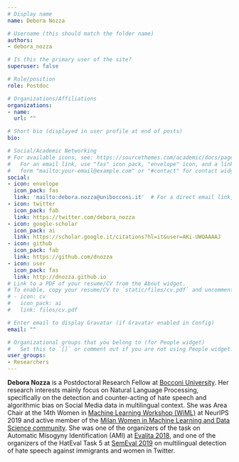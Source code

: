 ```yaml
---
# Display name
name: Debora Nozza

# Username (this should match the folder name)
authors:
- debora_nozza

# Is this the primary user of the site?
superuser: false

# Role/position
role: Postdoc

# Organizations/Affiliations
organizations:
- name:
  url: ""

# Short bio (displayed in user profile at end of posts)
bio:

# Social/Academic Networking
# For available icons, see: https://sourcethemes.com/academic/docs/page-builder/#icons
#   For an email link, use "fas" icon pack, "envelope" icon, and a link in the
#   form "mailto:your-email@example.com" or "#contact" for contact widget.
social:
- icon: envelope
  icon_pack: fas
  link: 'mailto:debora.nozza@unibocconi.it'  # For a direct email link, use "mailto:debora.nozza@unibocconi.it".
- icon: twitter
  icon_pack: fab
  link: https://twitter.com/debora_nozza
- icon: google-scholar
  icon_pack: ai
  link: https://scholar.google.it/citations?hl=it&user=AKi-UWQAAAAJ
- icon: github
  icon_pack: fab
  link: https://github.com/dnozza
- icon: user
  icon_pack: fas
  link: http://dnozza.github.io
# Link to a PDF of your resume/CV from the About widget.
# To enable, copy your resume/CV to `static/files/cv.pdf` and uncomment the lines below.
# - icon: cv
#   icon_pack: ai
#   link: files/cv.pdf

# Enter email to display Gravatar (if Gravatar enabled in Config)
email: ""

# Organizational groups that you belong to (for People widget)
#   Set this to `[]` or comment out if you are not using People widget.
user_groups:
- Researchers
---
```


**Debora Nozza** is a Postdoctoral Research Fellow at [Bocconi University](https:\\www.bocconi.it/). Her research interests mainly focus on Natural Language Processing, specifically on the detection and counter-acting of hate speech and algorithmic bias on Social Media data in multilingual context.
She was Area Chair at the 14th Women in [Machine Learning Workshop (WiML)](https://wimlworkshop.org/2019/) at NeurIPS 2019 and active member of the [Milan Women in Machine Learning and Data Science community](https://www.meetup.com/it-IT/Milan-Women-in-Machine-Learning-and-Data-Science/).
She was one of the organizers of the task on Automatic Misogyny Identification (AMI) at [Evalita 2018](\url{http://www.evalita.it/2018}), and one of the organizers of the HatEval Task 5 at [SemEval 2019](http://alt.qcri.org/semeval2019/) on multilingual detection of hate speech against immigrants and women in Twitter.
